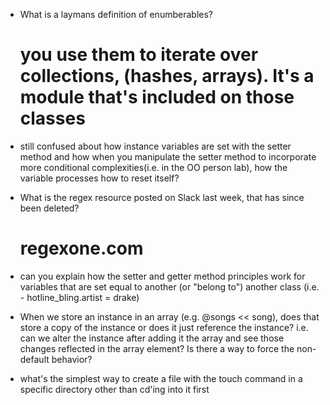 + What is a laymans definition of enumberables?
  # you  use them to iterate over collections, (hashes, arrays). It's a module that's included on those classes

+ still confused about how instance variables are set with the setter method and how when you manipulate the setter method to incorporate more conditional complexities(i.e. in the OO person lab), how the variable processes how to reset itself?
+ What is the regex resource posted on Slack last week, that has since been deleted?
  # regexone.com
+ can you explain how the setter and getter method principles work for variables that are set equal to another (or "belong to") another class (i.e. - hotline_bling.artist = drake)
+ When we store an instance in an array (e.g. @songs << song), does that store a copy of the instance or does it just reference the instance? i.e. can we alter the instance after adding it the array and see those changes reflected in the array element? Is there a way to force the non-default behavior?
+ what's the simplest way to create a file with the touch command in a specific directory other than cd'ing into it first
